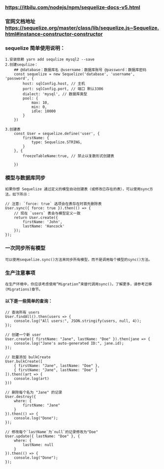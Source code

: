 ### https://itbilu.com/nodejs/npm/sequelize-docs-v5.html
### 官网文档地址 https://sequelize.org/master/class/lib/sequelize.js~Sequelize.html#instance-constructor-constructor
### sequelize 简单使用说明：
    1.安装依赖 yarn add sequlize mysql2 --save
    2.创建sequlize：
        ## @database：数据库名 @username：数据库账号 @password：数据库密码
        const sequelize = new Sequelize('database', 'username', 'password', {
            host: sqlConfig.host, // 主机
            port: sqlConfig.port, // 端口 默认3306
            dialect: 'mysql', // 数据库类型
            pool: {
                max: 10,
                min: 0,
                idle: 10000
            }
        })

    3.创建表
        const User = sequelize.define('user', {
            firstName: {
                type: Sequelize.STRING,
            }
        }, {
            freezeTableName:true, // 禁止以复数形式创建表
            
        })


### 模型与数据库同步
    如果你想 Sequelize 通过定义的模型自动创建表（或修改已存在的表），可以使用sync方法，如下所示：

    // 注意: `force: true` 选项会在表存在时首先删除表
    User.sync({ force: true }).then(() => {
        // 现在 `users` 表会与模型定义一致
        return User.create({
            firstName: 'John',
            lastName: 'Hancock'
        });
    });


### 一次同步所有模型
    可以使用sequelize.sync()方法来同步所有模型，而不是调用每个模型的sync()方法。


### 生产注意事项
    在生产环境中，你应该考虑使用“Migration”来替代调用sync()。了解更多，请参考迁移(Migrations)章节。


#### 以下是一些简单的查询：

    // 查询所有 users
    User.findAll().then(users => {
        console.log("All users:", JSON.stringify(users, null, 4));
    });

    // 创建一个新 user
    User.create({ firstName: "Jane", lastName: "Doe" }).then(jane => {
        console.log("Jane's auto-generated ID:", jane.id);
    });

    // 批量添加 bulkCreate
    User.bulkCreate([
        { firstName: "Jane", lastName: "Doe" },
        { firstName: "Jane", lastName: "Doe" }
    ]).then((art => {
        console.log(art)
    }))

    // 删除每个名为 "Jane" 的记录
    User.destroy({
        where: {
            firstName: "Jane"
        }
    }).then(() => {
        console.log("Done");
    });

    // 修改每个`lastName`为`null`的记录修改为"Doe"
    User.update({ lastName: "Doe" }, {
        where: {
            lastName: null
        }
    }).then(() => {
        console.log("Done");
    });